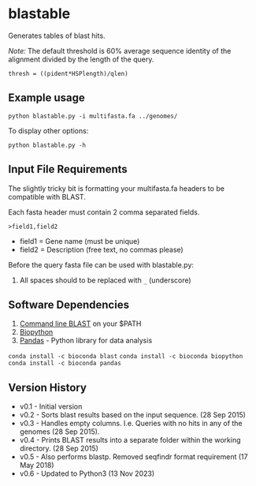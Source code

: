 # blastable
Generates tables of blast hits.


*Note:* The default threshold is 60% average sequence identity of the alignment divided by the length of the query. 

`thresh = ((pident*HSPlength)/qlen)`

## Example usage


``python blastable.py -i multifasta.fa ../genomes/``

To display other options:

`python blastable.py -h`

## Input File Requirements

The slightly tricky bit is formatting your 
multifasta.fa headers to be compatible with BLAST.

Each fasta header must contain 2 comma separated fields.

`>field1,field2`

* field1 = Gene name (must be unique)
* field2 = Description (free text, no commas please)

Before the query fasta file can be used with blastable.py:

1. All spaces should to be replaced with `_` (underscore)

## Software Dependencies

1. [Command line BLAST](ftp://ftp.ncbi.nlm.nih.gov/blast/executables/blast+/2.2.31/) on your $PATH
2. [Biopython](http://biopython.org/DIST/docs/install/Installation.html#sec14)
3. [Pandas](http://pandas.pydata.org/) - Python library for data analysis

`conda install -c bioconda blast`
`conda install -c bioconda biopython`
`conda install -c bioconda pandas`



## Version History


* v0.1 - Initial version
* v0.2 - Sorts blast results based on the input sequence. (28 Sep 2015)
* v0.3 - Handles empty columns. I.e. Queries with no hits in any of the genomes (28 Sep 2015).
* v0.4 - Prints BLAST results into a separate folder within the working directory. (28 Sep 2015)
* v0.5 - Also performs blastp. Removed seqfindr format requirement (17 May 2018)
* v0.6 - Updated to Python3 (13 Nov 2023)


